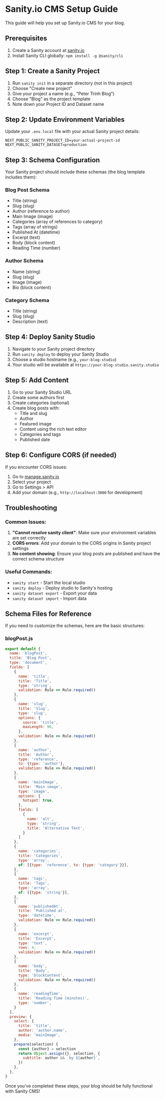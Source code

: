# Sanity.io CMS Setup Guide

This guide will help you set up Sanity.io CMS for your blog.

## Prerequisites

1. Create a Sanity account at [sanity.io](https://www.sanity.io/)
2. Install Sanity CLI globally: `npm install -g @sanity/cli`

## Step 1: Create a Sanity Project

1. Run `sanity init` in a separate directory (not in this project)
2. Choose "Create new project"
3. Give your project a name (e.g., "Peter Trinh Blog")
4. Choose "Blog" as the project template
5. Note down your Project ID and Dataset name

## Step 2: Update Environment Variables

Update your `.env.local` file with your actual Sanity project details:

```env
NEXT_PUBLIC_SANITY_PROJECT_ID=your-actual-project-id
NEXT_PUBLIC_SANITY_DATASET=production
```

## Step 3: Schema Configuration

Your Sanity project should include these schemas (the blog template includes them):

### Blog Post Schema
- Title (string)
- Slug (slug)
- Author (reference to author)
- Main Image (image)
- Categories (array of references to category)
- Tags (array of strings)
- Published At (datetime)
- Excerpt (text)
- Body (block content)
- Reading Time (number)

### Author Schema
- Name (string)
- Slug (slug)
- Image (image)
- Bio (block content)

### Category Schema
- Title (string)
- Slug (slug)
- Description (text)

## Step 4: Deploy Sanity Studio

1. Navigate to your Sanity project directory
2. Run `sanity deploy` to deploy your Sanity Studio
3. Choose a studio hostname (e.g., `your-blog-studio`)
4. Your studio will be available at `https://your-blog-studio.sanity.studio`

## Step 5: Add Content

1. Go to your Sanity Studio URL
2. Create some authors first
3. Create categories (optional)
4. Create blog posts with:
   - Title and slug
   - Author
   - Featured image
   - Content using the rich text editor
   - Categories and tags
   - Published date

## Step 6: Configure CORS (if needed)

If you encounter CORS issues:

1. Go to [manage.sanity.io](https://manage.sanity.io)
2. Select your project
3. Go to Settings > API
4. Add your domain (e.g., `http://localhost:3000` for development)

## Troubleshooting

### Common Issues:

1. **"Cannot resolve sanity client"**: Make sure your environment variables are set correctly
2. **CORS errors**: Add your domain to the CORS origins in Sanity project settings
3. **No content showing**: Ensure your blog posts are published and have the correct schema structure

### Useful Commands:

- `sanity start` - Start the local studio
- `sanity deploy` - Deploy studio to Sanity's hosting
- `sanity dataset export` - Export your data
- `sanity dataset import` - Import data

## Schema Files for Reference

If you need to customize the schemas, here are the basic structures:

### blogPost.js
```javascript
export default {
  name: 'blogPost',
  title: 'Blog Post',
  type: 'document',
  fields: [
    {
      name: 'title',
      title: 'Title',
      type: 'string',
      validation: Rule => Rule.required()
    },
    {
      name: 'slug',
      title: 'Slug',
      type: 'slug',
      options: {
        source: 'title',
        maxLength: 96,
      },
      validation: Rule => Rule.required()
    },
    {
      name: 'author',
      title: 'Author',
      type: 'reference',
      to: {type: 'author'},
      validation: Rule => Rule.required()
    },
    {
      name: 'mainImage',
      title: 'Main image',
      type: 'image',
      options: {
        hotspot: true,
      },
      fields: [
        {
          name: 'alt',
          type: 'string',
          title: 'Alternative Text',
        }
      ]
    },
    {
      name: 'categories',
      title: 'Categories',
      type: 'array',
      of: [{type: 'reference', to: {type: 'category'}}],
    },
    {
      name: 'tags',
      title: 'Tags',
      type: 'array',
      of: [{type: 'string'}],
    },
    {
      name: 'publishedAt',
      title: 'Published at',
      type: 'datetime',
      validation: Rule => Rule.required()
    },
    {
      name: 'excerpt',
      title: 'Excerpt',
      type: 'text',
      rows: 4,
      validation: Rule => Rule.required()
    },
    {
      name: 'body',
      title: 'Body',
      type: 'blockContent',
      validation: Rule => Rule.required()
    },
    {
      name: 'readingTime',
      title: 'Reading Time (minutes)',
      type: 'number',
    }
  ],
  preview: {
    select: {
      title: 'title',
      author: 'author.name',
      media: 'mainImage',
    },
    prepare(selection) {
      const {author} = selection
      return Object.assign({}, selection, {
        subtitle: author && `by ${author}`,
      })
    },
  },
}
```

Once you've completed these steps, your blog should be fully functional with Sanity CMS!